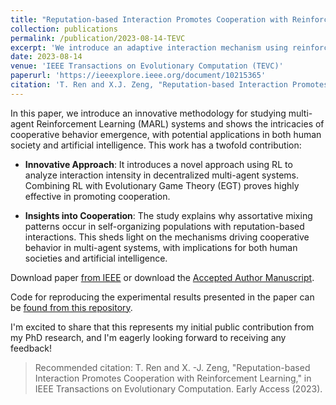 ```yaml
---
title: "Reputation-based Interaction Promotes Cooperation with Reinforcement Learning"
collection: publications
permalink: /publication/2023-08-14-TEVC
excerpt: 'We introduce an adaptive interaction mechanism using reinforcement learning to study how artificial agents self-organize and adapt their connections in social dilemmas.'
date: 2023-08-14
venue: 'IEEE Transactions on Evolutionary Computation (TEVC)'
paperurl: 'https://ieeexplore.ieee.org/document/10215365'
citation: 'T. Ren and X.J. Zeng, "Reputation-based Interaction Promotes Cooperation with Reinforcement Learning," in IEEE Transactions on Evolutionary Computation.'
---
```

In this paper, we introduce an innovative methodology for studying multi-agent Reinforcement Learning (MARL) systems and shows the intricacies of cooperative behavior emergence, with potential applications in both human society and artificial intelligence. This work has a twofold contribution:

* **Innovative Approach**: It introduces a novel approach using RL to analyze interaction intensity in decentralized multi-agent systems. Combining RL with Evolutionary Game Theory (EGT) proves highly effective in promoting cooperation.

* **Insights into Cooperation**: The study explains why assortative mixing patterns occur in self-organizing populations with reputation-based interactions. This sheds light on the mechanisms driving cooperative behavior in multi-agent systems, with implications for both human societies and artificial intelligence.

Download paper [from IEEE](https://ieeexplore.ieee.org/document/10215365) or download the [Accepted Author Manuscript](https://research.manchester.ac.uk/en/publications/reputation-based-interaction-promotes-cooperation-with-reinforcem).

Code for reproducing the experimental results presented in the paper can be [found from this repository](https://github.com/itstyren/reputationRL-coop).

I'm excited to share that this represents my initial public contribution from my PhD research, and I'm eagerly looking forward to receiving any feedback!


> Recommended citation: T. Ren and X. -J. Zeng, "Reputation-based Interaction Promotes Cooperation with Reinforcement Learning," in IEEE Transactions on Evolutionary Computation. Early Access (2023).